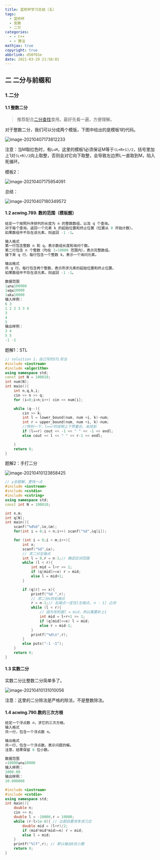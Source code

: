 ```yaml
---
title: 蓝桥杯学习总结（五）
tags:
  - 蓝桥杯
  - 竞赛
  - 二分
categories:
  - - C++
  - - 算法
mathjax: true
copyright: true
abbrlink: d50f01e
date: 2021-03-29 21:58:01
---
```


## 二 二分与前缀和

<!--more-->

### 1.二分

#### 1.1 整数二分

> 推荐配合[二分查找](https://grant1499.github.io/2021/03/30/%E4%BA%8C%E5%88%86%E6%9F%A5%E6%89%BE/#more)食用。最好先看一遍，方便理解。

对于整数二分，我们可以分成两个模版，下图中给出的是模板1的代码。

![image-20210407173812233](蓝桥杯学习总结（五）/image-20210407173812233.png)

注意：当M取红色时，有`L=M`，这里的模板1必须保证M等于`(L+R+1)/2`，括号里加上1对`(L+R)/2`向上取整，否则会对它向下取整，会导致左边界L一直取到M，陷入死循环。

模板2：

![image-20210407175954091](蓝桥杯学习总结（五）/image-20210407175954091.png)

总结：

![image-20210407180349572](蓝桥杯学习总结（五）/image-20210407180349572.png)

#### 1.2 acwing.789. 数的范围（模板题）

```C++
给定一个按照升序排列的长度为 n 的整数数组，以及 q 个查询。
对于每个查询，返回一个元素 k 的起始位置和终止位置（位置从 0 开始计数）。
如果数组中不存在该元素，则返回 -1 -1。

输入格式
第一行包含整数 n 和 q，表示数组长度和询问个数。
第二行包含 n 个整数（均在 1∼10000 范围内），表示完整数组。
接下来 q 行，每行包含一个整数 k，表示一个询问元素。

输出格式
共 q 行，每行包含两个整数，表示所求元素的起始位置和终止位置。
如果数组中不存在该元素，则返回 -1 -1。

数据范围
1≤n≤100000
1≤q≤10000
1≤k≤10000
输入样例：
6 3
1 2 2 3 3 4
3
4
5
输出样例：
3 4
5 5
-1 -1
```

题解1：STL

```C++
// soluition 1，自己写的STL写法
#include <iostream>
#include <algorithm>
using namespace std;
const int N = 100010;
int num[N];
int main(){
    int n,q,k,i;
    cin >> n >> q;
    for (i=0;i<n;i++) cin >> num[i];

    while (q--){
        cin >> k;
        int l = lower_bound(num, num +i, k)-num;
        int r = upper_bound(num, num +i, k)-num;
        //特判一下，l==r时说明上下界重合，未找到
        if (l==r) cout << -1 << " " << -1 << endl;
        else cout << l << " " << r-1 << endl;

    }
    return 0;
}
```

题解2：手打二分

![image-20210410123858425](蓝桥杯学习总结（五）/image-20210410123858425.png)

```C++
// y总题解，更快一点
#include <iostream>
#include <cstdio>
#include <cstring>
using namespace std;
const int N = 100010;

int n,m;
int q[N];
int main(){
    scanf("%d%d",&n,&m);
    for(int i = 0;i < n;i++) scanf("%d",&q[i]);

    for (int i = 0;i < m;i++){
        int x;
        scanf("%d",&x);
        // 求二分左端点
        int l = 0,r = n-1;// 确定区间范围
        while (l < r){
            int mid = l+r >> 1;
            if (q[mid]>=x) r = mid;
            else l = mid+1;
        }

        if (q[r] == x){
            printf("%d ",r);
            // 求二分x的右端点
            r = n-1;// 右端点一定在[左端点, n - 1] 之间
            while (l < r){
                // 因为写的是l = mid，所以需要补上1
                int mid = l+r+1 >> 1;
                if (q[mid]<=x) l = mid;
                else r = mid-1;
            }
            printf("%d\n",r);
        }
        else puts("-1 -1");
    }
    return 0;
}
```

#### 1.3 实数二分

实数二分比整数二分简单多了。

![image-20210410131010056](蓝桥杯学习总结（五）/image-20210410131010056.png)

注意：这里的二分除法是严格的除法，不是整数除法。

#### 1.4 acwing.790.数的三次方根

```C++
给定一个浮点数 n，求它的三次方根。
输入格式
共一行，包含一个浮点数 n。

输出格式
共一行，包含一个浮点数，表示问题的解。
注意，结果保留 6 位小数。

数据范围
−10000≤n≤10000
输入样例：
1000.00
输出样例：
10.000000
```

```C++
#include <iostream>
#include <cstdio>
using namespace std;
int main(){
    double n;
    cin >> n;
    double l = -10000,r = 10000;
    while (r-l>1e-8){ // 比题目要求多求几位
        double mid = (l+r)/2;
        if (mid*mid*mid>=n) r = mid;
        else l = mid;
    }
    printf("%lf",r); // 默认输出6位小数
    return 0;
}
```

